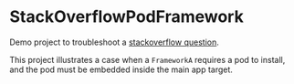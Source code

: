# StackOverflowPodFramework

Demo project to troubleshoot a [stackoverflow question](https://stackoverflow.com/questions/53437837/xcode10-dyld-library-not-loaded-for-pod-installed-in-framework).

This project illustrates a case when a `FrameworkA` requires a pod to install, and the pod must be embedded inside the main app target.
